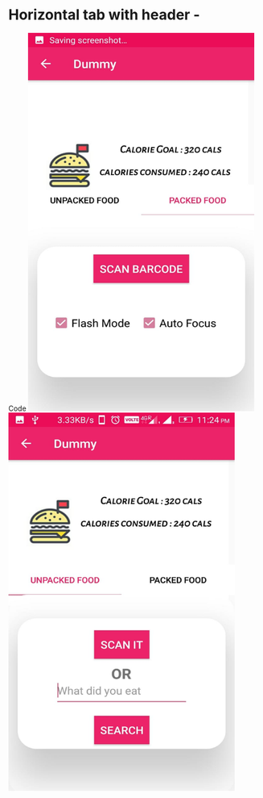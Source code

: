 # Horizontal tab with header -

<a src="Horizontal tab with header">Code</a>
<img src="ss/a.jpeg" height=750 width=450></img>
<br>
<img src="ss/b.jpeg" height=750 width=450></img>
